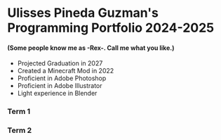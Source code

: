 # Ulisses Pineda Guzman's Programming Portfolio 2024-2025
#### (Some people know me as -Rex-. Call me what you like.)
+ Projected Graduation in 2027
+ Created a Minecraft Mod in 2022
+ Proficient in Adobe Photoshop
+ Proficient in Adobe Illustrator
+ Light experience in Blender

### Term 1


### Term 2

